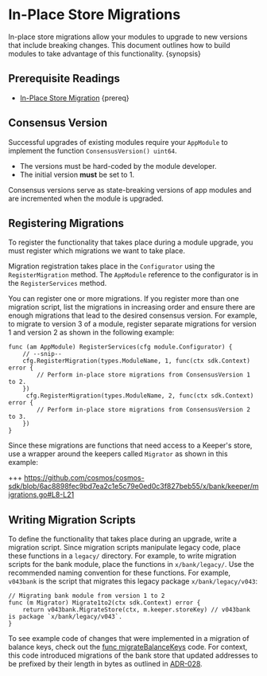 <!--
order: 13
-->

# In-Place Store Migrations

In-place store migrations allow your modules to upgrade to new versions that include breaking changes. This document outlines how to build modules to take advantage of this functionality. {synopsis}

## Prerequisite Readings

- [In-Place Store Migration](../core-concepts/upgrade.md) {prereq}

## Consensus Version

Successful upgrades of existing modules require your `AppModule` to implement the function `ConsensusVersion() uint64`.

- The versions must be hard-coded by the module developer.
- The initial version **must** be set to 1.

Consensus versions serve as state-breaking versions of app modules and are incremented when the module is upgraded.

## Registering Migrations

To register the functionality that takes place during a module upgrade, you must register which migrations we want to take place.

Migration registration takes place in the `Configurator` using the `RegisterMigration` method. The `AppModule` reference to the configurator is in the `RegisterServices` method.

You can register one or more migrations. If you register more than one migration script, list the migrations in increasing order and ensure there are enough migrations that lead to the desired consensus version. For example, to migrate to version 3 of a module, register separate migrations for version 1 and version 2 as shown in the following example:

```golang
func (am AppModule) RegisterServices(cfg module.Configurator) {
    // --snip--
    cfg.RegisterMigration(types.ModuleName, 1, func(ctx sdk.Context) error {
        // Perform in-place store migrations from ConsensusVersion 1 to 2.
    })
     cfg.RegisterMigration(types.ModuleName, 2, func(ctx sdk.Context) error {
        // Perform in-place store migrations from ConsensusVersion 2 to 3.
    })
}
```

Since these migrations are functions that need access to a Keeper's store, use a wrapper around the keepers called `Migrator` as shown in this example:

+++ https://github.com/cosmos/cosmos-sdk/blob/6ac8898fec9bd7ea2c1e5c79e0ed0c3f827beb55/x/bank/keeper/migrations.go#L8-L21

## Writing Migration Scripts

To define the functionality that takes place during an upgrade, write a migration script. Since migration scripts manipulate legacy code, place these functions in a `legacy/` directory. For example, to write migration scripts for the bank module, place the functions in `x/bank/legacy/`. Use the recommended naming convention for these functions. For example, `v043bank` is the script that migrates this legacy package `x/bank/legacy/v043`:

```golang
// Migrating bank module from version 1 to 2
func (m Migrator) Migrate1to2(ctx sdk.Context) error {
	return v043bank.MigrateStore(ctx, m.keeper.storeKey) // v043bank is package `x/bank/legacy/v043`.
}
```

To see example code of changes that were implemented in a migration of balance keys, check out the [func migrateBalanceKeys](https://github.com/cosmos/cosmos-sdk/blob/36f68eb9e041e20a5bb47e216ac5eb8b91f95471/x/bank/legacy/v043/store.go#L41-L62) code. For context, this code introduced migrations of the bank store that updated addresses to be prefixed by their length in bytes as outlined in [ADR-028](../architecture/adr-028-public-key-addresses.md).
